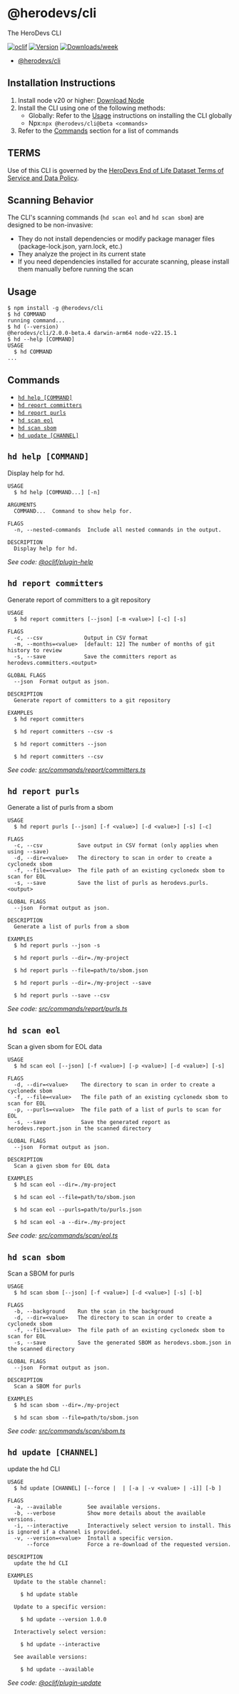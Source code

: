 # @herodevs/cli

The HeroDevs CLI

[![oclif](https://img.shields.io/badge/cli-oclif-brightgreen.svg)](https://oclif.io)
[![Version](https://img.shields.io/npm/v/@herodevs/cli.svg)](https://npmjs.org/package/@herodevs/cli)
[![Downloads/week](https://img.shields.io/npm/dw/@herodevs/cli.svg)](https://npmjs.org/package/@herodevs/cli)

<!-- toc -->
* [@herodevs/cli](#herodevscli)
<!-- tocstop -->

## Installation Instructions

1. Install node v20 or higher: [Download Node](https://nodejs.org/en/download)
1. Install the CLI using one of the following methods:
   - Globally: Refer to the [Usage](#usage) instructions on installing the CLI globally
   - Npx:`npx @herodevs/cli@beta <commands>`
1. Refer to the [Commands](#commands) section for a list of commands

## TERMS

Use of this CLI is governed by the [HeroDevs End of Life Dataset Terms of Service and Data Policy](https://docs.herodevs.com/legal/end-of-life-dataset-terms).

## Scanning Behavior

The CLI's scanning commands (`hd scan eol` and `hd scan sbom`) are designed to be non-invasive:

* They do not install dependencies or modify package manager files (package-lock.json, yarn.lock, etc.)
* They analyze the project in its current state
* If you need dependencies installed for accurate scanning, please install them manually before running the scan


## Usage
<!-- usage -->
```sh-session
$ npm install -g @herodevs/cli
$ hd COMMAND
running command...
$ hd (--version)
@herodevs/cli/2.0.0-beta.4 darwin-arm64 node-v22.15.1
$ hd --help [COMMAND]
USAGE
  $ hd COMMAND
...
```
<!-- usagestop -->
## Commands
<!-- commands -->
* [`hd help [COMMAND]`](#hd-help-command)
* [`hd report committers`](#hd-report-committers)
* [`hd report purls`](#hd-report-purls)
* [`hd scan eol`](#hd-scan-eol)
* [`hd scan sbom`](#hd-scan-sbom)
* [`hd update [CHANNEL]`](#hd-update-channel)

## `hd help [COMMAND]`

Display help for hd.

```
USAGE
  $ hd help [COMMAND...] [-n]

ARGUMENTS
  COMMAND...  Command to show help for.

FLAGS
  -n, --nested-commands  Include all nested commands in the output.

DESCRIPTION
  Display help for hd.
```

_See code: [@oclif/plugin-help](https://github.com/oclif/plugin-help/blob/v6.2.29/src/commands/help.ts)_

## `hd report committers`

Generate report of committers to a git repository

```
USAGE
  $ hd report committers [--json] [-m <value>] [-c] [-s]

FLAGS
  -c, --csv             Output in CSV format
  -m, --months=<value>  [default: 12] The number of months of git history to review
  -s, --save            Save the committers report as herodevs.committers.<output>

GLOBAL FLAGS
  --json  Format output as json.

DESCRIPTION
  Generate report of committers to a git repository

EXAMPLES
  $ hd report committers

  $ hd report committers --csv -s

  $ hd report committers --json

  $ hd report committers --csv
```

_See code: [src/commands/report/committers.ts](https://github.com/herodevs/cli/blob/v2.0.0-beta.4/src/commands/report/committers.ts)_

## `hd report purls`

Generate a list of purls from a sbom

```
USAGE
  $ hd report purls [--json] [-f <value>] [-d <value>] [-s] [-c]

FLAGS
  -c, --csv           Save output in CSV format (only applies when using --save)
  -d, --dir=<value>   The directory to scan in order to create a cyclonedx sbom
  -f, --file=<value>  The file path of an existing cyclonedx sbom to scan for EOL
  -s, --save          Save the list of purls as herodevs.purls.<output>

GLOBAL FLAGS
  --json  Format output as json.

DESCRIPTION
  Generate a list of purls from a sbom

EXAMPLES
  $ hd report purls --json -s

  $ hd report purls --dir=./my-project

  $ hd report purls --file=path/to/sbom.json

  $ hd report purls --dir=./my-project --save

  $ hd report purls --save --csv
```

_See code: [src/commands/report/purls.ts](https://github.com/herodevs/cli/blob/v2.0.0-beta.4/src/commands/report/purls.ts)_

## `hd scan eol`

Scan a given sbom for EOL data

```
USAGE
  $ hd scan eol [--json] [-f <value>] [-p <value>] [-d <value>] [-s]

FLAGS
  -d, --dir=<value>    The directory to scan in order to create a cyclonedx sbom
  -f, --file=<value>   The file path of an existing cyclonedx sbom to scan for EOL
  -p, --purls=<value>  The file path of a list of purls to scan for EOL
  -s, --save           Save the generated report as herodevs.report.json in the scanned directory

GLOBAL FLAGS
  --json  Format output as json.

DESCRIPTION
  Scan a given sbom for EOL data

EXAMPLES
  $ hd scan eol --dir=./my-project

  $ hd scan eol --file=path/to/sbom.json

  $ hd scan eol --purls=path/to/purls.json

  $ hd scan eol -a --dir=./my-project
```

_See code: [src/commands/scan/eol.ts](https://github.com/herodevs/cli/blob/v2.0.0-beta.4/src/commands/scan/eol.ts)_

## `hd scan sbom`

Scan a SBOM for purls

```
USAGE
  $ hd scan sbom [--json] [-f <value>] [-d <value>] [-s] [-b]

FLAGS
  -b, --background    Run the scan in the background
  -d, --dir=<value>   The directory to scan in order to create a cyclonedx sbom
  -f, --file=<value>  The file path of an existing cyclonedx sbom to scan for EOL
  -s, --save          Save the generated SBOM as herodevs.sbom.json in the scanned directory

GLOBAL FLAGS
  --json  Format output as json.

DESCRIPTION
  Scan a SBOM for purls

EXAMPLES
  $ hd scan sbom --dir=./my-project

  $ hd scan sbom --file=path/to/sbom.json
```

_See code: [src/commands/scan/sbom.ts](https://github.com/herodevs/cli/blob/v2.0.0-beta.4/src/commands/scan/sbom.ts)_

## `hd update [CHANNEL]`

update the hd CLI

```
USAGE
  $ hd update [CHANNEL] [--force |  | [-a | -v <value> | -i]] [-b ]

FLAGS
  -a, --available        See available versions.
  -b, --verbose          Show more details about the available versions.
  -i, --interactive      Interactively select version to install. This is ignored if a channel is provided.
  -v, --version=<value>  Install a specific version.
      --force            Force a re-download of the requested version.

DESCRIPTION
  update the hd CLI

EXAMPLES
  Update to the stable channel:

    $ hd update stable

  Update to a specific version:

    $ hd update --version 1.0.0

  Interactively select version:

    $ hd update --interactive

  See available versions:

    $ hd update --available
```

_See code: [@oclif/plugin-update](https://github.com/oclif/plugin-update/blob/v4.6.45/src/commands/update.ts)_
<!-- commandsstop -->
